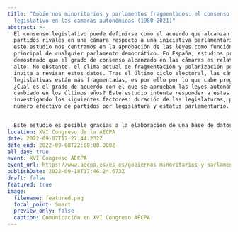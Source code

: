 ```yaml
---
title: "Gobiernos minoritarios y parlamentos fragmentados: el consenso
  legislativo en las cámaras autonómicas (1980-2021)"
abstract: >-
  El consenso legislativo puede definirse como el acuerdo que alcanzan los
  partidos rivales en una cámara respecto a una iniciativa parlamentaria. En
  este estudio nos centramos en la aprobación de las leyes como función
  principal de cualquier parlamento democrático. En España, estudios previos han
  demostrado que el grado de consenso alcanzado en las cámaras es relativamente
  alto. No obstante, el clima actual de fragmentación y polarización política
  invita a revisar estos datos. Tras el último ciclo electoral, las cámaras
  legislativas están más fragmentadas, es por ello por lo que cabe preguntarse:
  ¿Cuál es el grado de acuerdo con el que se aprueban las leyes autonómicas? ¿Ha
  cambiado en los últimos años? Este estudio intenta responder a estas preguntas
  investigando los siguientes factores: duración de las legislaturas, partido,
  número efectivo de partidos por legislatura y estatus parlamentario.


  Este estudio es posible gracias a la elaboración de una base de datos que contiene las votaciones a las leyes de todo el periodo autonómico (1980-2021), realizada con el fin de medir los consensos legislativos y compararlos tanto temporal como territorialmente. Los resultados provisionales sugieren que las cámaras autonómicas han alcanzado unos niveles de consenso muy altos durante el periodo estudiado, incluso en aquellas comunidades que presentan sistemas multipartidistas. Los datos muestran que los años de mayor conflicto legislativo no se dan en la actualidad, sino en torno a la crisis política de 2011. 
location: XVI Congreso de la AECPA
date: 2022-09-07T17:27:44.232Z
date_end: 2022-09-08T22:00:00.000Z
all_day: true
event: XVI Congreso AECPA
event_url: https://www.aecpa.es/es-es/gobiernos-minoritarios-y-parlamentos-fragmentados-el-consenso-legisla/congress-papers/3624/
publishDate: 2022-09-18T17:46:24.673Z
draft: false
featured: true
image:
  filename: featured.png
  focal_point: Smart
  preview_only: false
  caption: Comunicación en XVI Congreso AECPA
---
```

